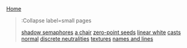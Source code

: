 [Home](/)

> :Collapse label=small pages
>
> [shadow semaphores](/shadow-semaphores)
> [a chair](/a-chair)
> [zero-point seeds](/zero-point-seeds)
> [linear white](/linear-white)
> [casts normal](/casts-normal)
> [discrete neutralities](/discrete-neutralities)
> [textures](/textures)
> [names and lines](/names-and-lines)

